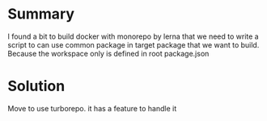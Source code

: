 # Summary
I found a bit to build docker with monorepo by lerna that we need to write a script to can use common package
in target package that we want to build. Because the workspace only is defined in root package.json

# Solution
Move to use turborepo. it has a feature to handle it
